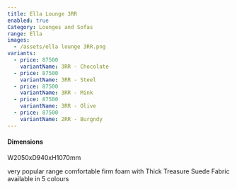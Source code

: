```yaml
---
title: Ella Lounge 3RR
enabled: true
Category: Lounges and Sofas
range: Ella
images:
  - /assets/ella lounge 3RR.png
variants:
  - price: 87500
    variantName: 3RR - Chocolate
  - price: 87500
    variantName: 3RR - Steel
  - price: 87500
    variantName: 3RR - Mink
  - price: 87500
    variantName: 3RR - Olive
  - price: 87500
    variantName: 2RR - Burgndy
---
```


#### Dimensions

W2050xD940xH1070mm

very popular range comfortable firm foam with Thick Treasure Suede Fabric available in 5 colours
